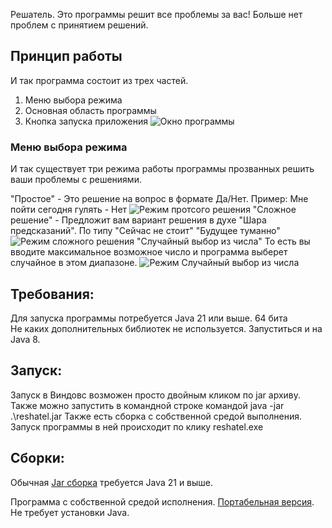 Решатель. Это программы решит все проблемы за вас! Больше нет проблем с принятием решений.

## Принцип работы
И так программа состоит из трех частей.
1. Меню выбора режима
2. Основная область программы
3. Кнопка запуска приложения
![Окно программы](https://my-gemorr.ru/pic/reshatel/1.png)

### Меню выбора режима
И так существует три режима работы программы прозванных решить ваши проблемы с решениями.

"Простое" - Это решение на вопрос в формате Да/Нет. Пример: Мне пойти сегодня гулять - Нет
![Режим протсого решения](https://my-gemorr.ru/pic/reshatel/2.png)
"Сложное решение" - Предложит вам вариант решения в духе "Шара предсказаний". По типу "Сейчас не стоит" "Будущее туманно"
![Режим сложного решения](https://my-gemorr.ru/pic/reshatel/3.png)
"Случайный выбор из числа"  То есть вы вводите максимальное возможное число и программа выберет случайное в этом диапазоне. 
![Режим Случайный выбор из числа](https://my-gemorr.ru/pic/reshatel/4.png)

## Требования:

Для запуска программы потребуется Java 21 или выше. 64 бита  
Не каких дополнительных библиотек не используется. Запуститься и на Java 8.

## Запуск:

Запуск в Виндовс возможен просто двойным кликом по jar архиву. Также можно запустить в командной строке командой java -jar .\\reshatel.jar Также есть сборка с собственной средой выполнения. Запуск программы в ней происходит по клику reshatel.exe

## Сборки:

Обычная [Jar сборка](https://github.com/AlexanderPanshin/reshatel/blob/master/compil/reshatel.jar) требуется Java 21 и выше.

Программа с собственной средой исполнения. [Портабельная версия](https://github.com/AlexanderPanshin/reshatel/blob/master/compil/reshatel.zip). Не требует установки Java.

